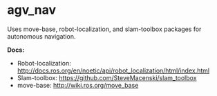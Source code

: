 # agv_nav 

Uses move-base, robot-localization, and slam-toolbox packages for autonomous navigation. 

**Docs:**
- Robot-localization: http://docs.ros.org/en/noetic/api/robot_localization/html/index.html
- Slam-toolbox: https://github.com/SteveMacenski/slam_toolbox
- move-base: http://wiki.ros.org/move_base
